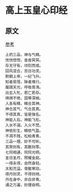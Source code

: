 # 高上玉皇心印经


## 原文

[参考](https://ctext.org/wiki.pl?if=gb&chapter=987611)


```text
上药三品，神与气精。
恍恍惚惚，杳杳冥冥。
存无守有，顷刻而成。
回风混合，百日功灵。
默朝上帝，一纪飞升。
知者易悟，昧者难行。
履践天光，呼吸育清。
出玄入牝，若亡若存。
绵绵不绝，固蒂深根。
人各有精，精合其神。
神合其气，气合其真。
不得其真，皆是强名。
神能入石，神能飞形。
入水不溺，入火不焚。
神依形生，精依气盈。
不凋不残，松柏青青。
三品一理，妙不可听。
其聚则有，其散则零。
七窍相通，窍窍光明。
圣日圣月，照耀金庭。
一得永得，自然身轻。
太和充溢，骨散寒琼。
得丹则灵，不得则倾。
丹在身中，非白非青。
诵之万遍，妙理自明。
```